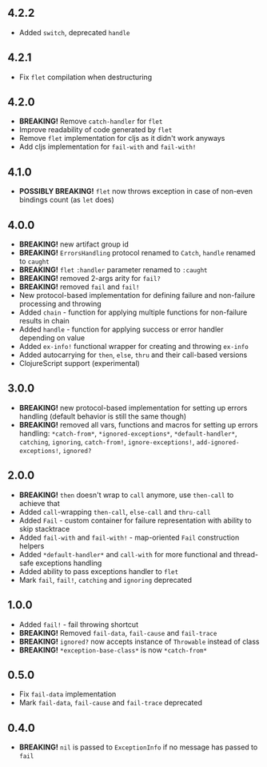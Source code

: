 ## 4.2.2

* Added `switch`, deprecated `handle`

## 4.2.1

* Fix `flet` compilation when destructuring

## 4.2.0

* **BREAKING!** Remove `catch-handler` for `flet`
* Improve readability of code generated by `flet`
* Remove `flet` implementation for cljs as it didn't work anyways
* Add cljs implementation for `fail-with` and `fail-with!`

## 4.1.0

* **POSSIBLY BREAKING!** `flet` now throws exception in case of non-even bindings count (as `let` does)

## 4.0.0

* **BREAKING!** new artifact group id
* **BREAKING!** `ErrorsHandling` protocol renamed to `Catch`, `handle` renamed to `caught`
* **BREAKING!** `flet` `:handler` parameter renamed to `:caught`
* **BREAKING!** removed 2-args arity for `fail?`
* **BREAKING!** removed `fail` and `fail!`
* New protocol-based implementation for defining failure and non-failure processing and throwing
* Added `chain` - function for applying multiple functions for non-failure results in chain
* Added `handle` - function for applying success or error handler depending on value
* Added `ex-info!` functional wrapper for creating and throwing `ex-info`
* Added autocarrying for `then`, `else`, `thru` and their call-based versions
* ClojureScript support (experimental)

## 3.0.0

* **BREAKING!** new protocol-based implementation for setting up errors handling (default behavior is still the same though)
* **BREAKING!** removed all vars, functions and macros for setting up errors handling: `*catch-from*`, `*ignored-exceptions*`, `*default-handler*`, `catching`, `ignoring`, `catch-from!`, `ignore-exceptions!`, `add-ignored-exceptions!`, `ignored?`

## 2.0.0

* **BREAKING!** `then` doesn't wrap to `call` anymore, use `then-call` to achieve that
* Added `call`-wrapping `then-call`, `else-call` and `thru-call`
* Added `Fail` - custom container for failure representation with ability to skip stacktrace
* Added `fail-with` and `fail-with!` - map-oriented `Fail` construction helpers
* Added `*default-handler*` and `call-with` for more functional and thread-safe exceptions handling
* Added ability to pass exceptions handler to `flet`
* Mark `fail`, `fail!`, `catching` and `ignoring` deprecated

## 1.0.0

* Added `fail!` - fail throwing shortcut
* **BREAKING!** Removed `fail-data`, `fail-cause` and `fail-trace`
* **BREAKING!** `ignored?` now accepts instance of `Throwable` instead of class
* **BREAKING!** `*exception-base-class*` is now `*catch-from*`

## 0.5.0

* Fix `fail-data` implementation
* Mark `fail-data`, `fail-cause` and `fail-trace` deprecated

## 0.4.0

* **BREAKING!** `nil` is passed to `ExceptionInfo` if no message has passed to `fail`
